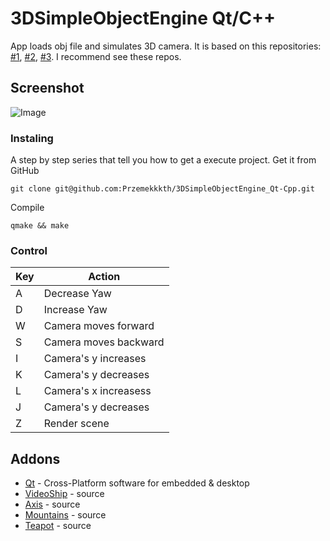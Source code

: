 # 3DSimpleObjectEngine Qt/C++
App loads obj file and simulates 3D camera. It is based on this repositories:
[#1](https://github.com/OneLoneCoder/Javidx9/blob/master/ConsoleGameEngine/BiggerProjects/Engine3D/OneLoneCoder_olcEngine3D_Part1.cpp),
[#2](https://github.com/OneLoneCoder/Javidx9/blob/master/ConsoleGameEngine/BiggerProjects/Engine3D/OneLoneCoder_olcEngine3D_Part2.cpp),
[#3](https://github.com/OneLoneCoder/Javidx9/blob/master/ConsoleGameEngine/BiggerProjects/Engine3D/OneLoneCoder_olcEngine3D_Part3.cpp).
I recommend see these repos.

## Screenshot

![Image](https://user-images.githubusercontent.com/28188300/216810131-929c180c-85d2-4abf-a8ce-52714f31ae08.gif)

### Instaling
A step by step series  that tell you how to get a execute project.
Get it from GitHub
```
git clone git@github.com:Przemekkkth/3DSimpleObjectEngine_Qt-Cpp.git
```
Compile
```
qmake && make
```

### Control

|     Key       | Action        |
| ------------- | ------------- |
| A             | Decrease Yaw  |
| D             | Increase Yaw  |
| W             | Camera moves forward  |
| S         | Camera moves backward  |
| I             | Camera's y increases  |
| K           | Camera's y decreases  |
| L           | Camera's x increasess  |
| J           | Camera's y decreases  |
| Z           | Render scene  |

## Addons
* [Qt](https://www.qt.io/) - Cross-Platform software for embedded & desktop
* [VideoShip](https://github.com/OneLoneCoder/Javidx9/blob/master/ConsoleGameEngine/BiggerProjects/Engine3D/VideoShip.obj) - source
* [Axis](https://github.com/OneLoneCoder/Javidx9/blob/master/ConsoleGameEngine/BiggerProjects/Engine3D/axis.obj) - source
* [Mountains](https://github.com/OneLoneCoder/Javidx9/blob/master/ConsoleGameEngine/BiggerProjects/Engine3D/mountains.obj) - source
* [Teapot](https://github.com/OneLoneCoder/Javidx9/blob/master/ConsoleGameEngine/BiggerProjects/Engine3D/teapot.obj) - source
